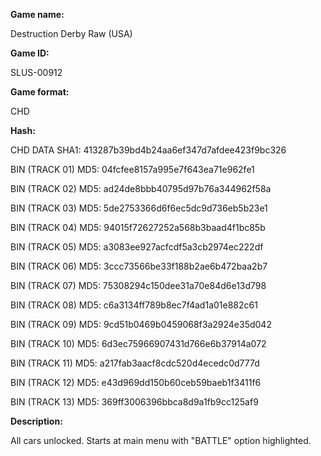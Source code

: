 **Game name:**

Destruction Derby Raw (USA)

**Game ID:**

SLUS-00912

**Game format:**

CHD

**Hash:**

CHD DATA SHA1: 413287b39bd4b24aa6ef347d7afdee423f9bc326

BIN (TRACK 01) MD5: 04fcfee8157a995e7f643ea71e962fe1

BIN (TRACK 02) MD5: ad24de8bbb40795d97b76a344962f58a

BIN (TRACK 03) MD5: 5de2753366d6f6ec5dc9d736eb5b23e1

BIN (TRACK 04) MD5: 94015f72627252a568b3baad4f1bc85b

BIN (TRACK 05) MD5: a3083ee927acfcdf5a3cb2974ec222df

BIN (TRACK 06) MD5: 3ccc73566be33f188b2ae6b472baa2b7

BIN (TRACK 07) MD5: 75308294c150dee31a70e84d6e13d798

BIN (TRACK 08) MD5: c6a3134ff789b8ec7f4ad1a01e882c61

BIN (TRACK 09) MD5: 9cd51b0469b0459068f3a2924e35d042

BIN (TRACK 10) MD5: 6d3ec75966907431d766e6b37914a072

BIN (TRACK 11) MD5: a217fab3aacf8cdc520d4ecedc0d777d

BIN (TRACK 12) MD5: e43d969dd150b60ceb59baeb1f3411f6

BIN (TRACK 13) MD5: 369ff3006396bbca8d9a1fb9cc125af9

**Description:**

All cars unlocked. Starts at main menu with "BATTLE" option highlighted.